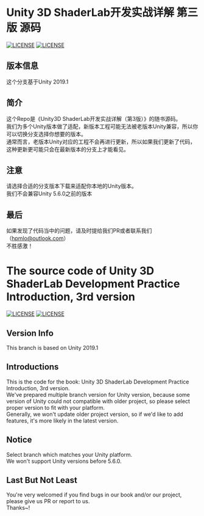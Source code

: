 # Unity 3D ShaderLab开发实战详解 第三版 源码  
[![LICENSE](https://img.shields.io/badge/license-Anti%20996-blue.svg)](https://github.com/996icu/996.ICU/blob/master/LICENSE)  [![LICENSE](https://img.shields.io/badge/license-MIT-green.svg)](https://opensource.org/licenses/MIT)  
## 版本信息  
这个分支基于Unity 2019.1  
## 简介  
这个Repo是《Unity3D ShaderLab开发实战详解（第3版）》的随书源码。  
我们为多个Unity版本做了适配，新版本工程可能无法被老版本Unity兼容，所以你可以切换分支选择你想要的版本。  
通常而言，老版本Unity对应的工程不会再进行更新，所以如果我们更新了代码，这种更新更可能只会在最新版本的分支上才能看见。  

## 注意  
请选择合适的分支版本下载来适配你本地的Unity版本。  
我们不会兼容Unity 5.6.0之前的版本  
## 最后  
如果发现了代码当中的问题，请及时提给我们PR或者联系我们（hpmlo@outlook.com）  
不胜感激！  

# The source code of Unity 3D ShaderLab Development Practice Introduction, 3rd version  
[![LICENSE](https://img.shields.io/badge/license-Anti%20996-blue.svg)](https://github.com/996icu/996.ICU/blob/master/LICENSE)  [![LICENSE](https://img.shields.io/badge/license-MIT-green.svg)](https://opensource.org/licenses/MIT)

## Version Info
This branch is based on Unity 2019.1
## Introductions  
This is the code for the book: Unity 3D ShaderLab Development Practice Introduction, 3rd version.  
We've prepared multiple branch version for Unity version, because some version of Unity could not compatible with older project, so please select proper version to fit with your platform.  
Generally, we won't update older project version, so if we'd like to add features, it's more likely in the latest version.  
## Notice  
Select branch which matches your Unity platform.  
We won't support Unity versions before 5.6.0.  
## Last But Not Least  
You're very welcomed if you find bugs in our book and/or our project, please give us PR or report to us.  
Thanks~!  
